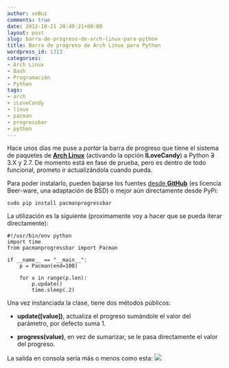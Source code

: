 ```yaml
---
author: xeBuz
comments: true
date: 2012-10-21 20:49:21+00:00
layout: post
slug: barra-de-progreso-de-arch-linux-para-python
title: Barra de progreso de Arch Linux para Python
wordpress_id: 1313
categories:
- Arch Linux
- Bash
- Programación
- Python
tags:
- arch
- iLoveCandy
- linux
- pacman
- progressbar
- python
---
```


Hace unos días me puse a _portar_ la barra de progreso que tiene el sistema de paquetes de [**Arch Linux**](http://blog.jesusroldan.com/2011/12/28/tips-para-mejorar-la-instacion-de-aplicaciones-en-arch/) (activando la opción **ILoveCandy**) a Python <del>3</del> 3.X y 2.7. De momento está en fase de prueba, pero es dentro de todo funcional, prometo ir actualizándola cuando pueda.

Para poder instalarlo, pueden bajarse los fuentes [desde **GitHub**](https://github.com/xeBuz/pacman-progressbar) (es licencia Beer-ware, una adaptación de BSD) o mejor aún directamente desde PyPi:

    
    sudo pip install pacmanprogressbar




La utilización es la siguiente (proximamente voy a hacer que se pueda iterar directamente):

    
    #!/usr/bin/env python
    import time
    from pacmanprogressbar import Pacman
    
    if __name__ == "__main__":
        p = Pacman(end=100)
    
        for x in range(p.len):
            p.update()
            time.sleep(.2)


Una vez instanciada la clase, tiene dos métodos públicos:



	
  * **update([value])**, actualiza el progreso sumándole el valor del parámetro, por defecto suma 1.

	
  * **progress(value)**, en vez de sumarizar, se le pasa directamente el valor del progreso.




La salida en consola sería más o menos como esta:
[![](http://blog.jesusroldan.com/wp-content/uploads/2012/10/animacion.gif)](http://blog.jesusroldan.com/wp-content/uploads/2012/10/animacion.gif)
